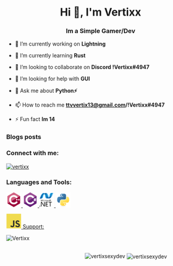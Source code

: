 <h1 align="center">Hi 👋, I'm Vertixx</h1>
<h3 align="center">Im a Simple Gamer/Dev</h3>

- 🔭 I’m currently working on **Lightning**

- 🌱 I’m currently learning **Rust**

- 👯 I’m looking to collaborate on **Discord !Vertixx#4947**

- 🤝 I’m looking for help with **GUI**

- 💬 Ask me about **Python⚡**

- 📫 How to reach me **ttvvertix13@gmail.com/!Vertixx#4947**

- ⚡ Fun fact **Im 14**

### Blogs posts
<!-- BLOG-POST-LIST:START -->
<!-- BLOG-POST-LIST:END -->

<h3 align="left">Connect with me:</h3>
<p align="left">
<a href="https://dev.to/vertixx" target="blank"><img align="center" src="https://cdn.jsdelivr.net/npm/simple-icons@3.0.1/icons/dev-dot-to.svg" alt="vertixx" height="30" width="40" /></a>
</p>

<h3 align="left">Languages and Tools:</h3>
<p align="left"> <a href="https://www.w3schools.com/cpp/" target="_blank"> <img src="https://raw.githubusercontent.com/devicons/devicon/master/icons/cplusplus/cplusplus-original.svg" alt="cplusplus" width="40" height="40"/> </a> <a href="https://www.w3schools.com/cs/" target="_blank"> <img src="https://raw.githubusercontent.com/devicons/devicon/master/icons/csharp/csharp-original.svg" alt="csharp" width="40" height="40"/> </a> <a href="https://dotnet.microsoft.com/" target="_blank"> <img src="https://raw.githubusercontent.com/devicons/devicon/master/icons/dot-net/dot-net-original-wordmark.svg" alt="dotnet" width="40" height="40"/> </a> <a href="https://www.python.org" target="_blank"> <img src="https://raw.githubusercontent.com/devicons/devicon/master/icons/python/python-original.svg" alt="python" width="40" height="40"/> </a> </p>
<p align="left"> <a href="https://www.w3schools.com/cpp/" target="_blank"> <img src="https://raw.githubusercontent.com/devicons/devicon/master/icons/javascript/javascript-original.svg" alt="javascript" width="40" height="40"/> </a> <a href="https://www.w3schools.com/js/" target="_blank"> <img 

<h3 align="left">Support:</h3>
<p><a href="https://www.buymeacoffee.com/Vertixx"> <img align="left" src="https://cdn.buymeacoffee.com/buttons/v2/default-yellow.png" height="50" width="210" alt="Vertixx" /></a></p><br><br>

<p><img align="left" src="https://github-readme-stats.vercel.app/api/top-langs?username=vertixsexydev&show_icons=true&locale=en&layout=compact" alt="vertixsexydev" /></p>

<p>&nbsp;<img align="center" src="https://github-readme-stats.vercel.app/api?username=vertixsexydev&show_icons=true&locale=en" alt="vertixsexydev" /></p>
